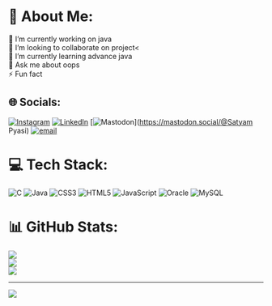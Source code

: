 # 💫 About Me:
🔭 I’m currently working on java <br>👯 I’m looking to collaborate on project<  <br>🌱 I’m currently learning advance java <br>💬 Ask me about oops <br>⚡ Fun fact


## 🌐 Socials:
[![Instagram](https://img.shields.io/badge/Instagram-%23E4405F.svg?logo=Instagram&logoColor=white)](https://instagram.com/satyam_o07) [![LinkedIn](https://img.shields.io/badge/LinkedIn-%230077B5.svg?logo=linkedin&logoColor=white)](https://linkedin.com/in/satyampyasi) [![Mastodon](https://img.shields.io/badge/-MASTODON-%232B90D9?logo=mastodon&logoColor=white)](https://mastodon.social/@Satyam Pyasi) [![email](https://img.shields.io/badge/Email-D14836?logo=gmail&logoColor=white)](mailto:satyampyasi565@gmail.com) 

# 💻 Tech Stack:
![C](https://img.shields.io/badge/c-%2300599C.svg?style=for-the-badge&logo=c&logoColor=white) ![Java](https://img.shields.io/badge/java-%23ED8B00.svg?style=for-the-badge&logo=openjdk&logoColor=white) ![CSS3](https://img.shields.io/badge/css3-%231572B6.svg?style=for-the-badge&logo=css3&logoColor=white) ![HTML5](https://img.shields.io/badge/html5-%23E34F26.svg?style=for-the-badge&logo=html5&logoColor=white) ![JavaScript](https://img.shields.io/badge/javascript-%23323330.svg?style=for-the-badge&logo=javascript&logoColor=%23F7DF1E) ![Oracle](https://img.shields.io/badge/Oracle-F80000?style=for-the-badge&logo=oracle&logoColor=white) ![MySQL](https://img.shields.io/badge/mysql-4479A1.svg?style=for-the-badge&logo=mysql&logoColor=white)
# 📊 GitHub Stats:
![](https://github-readme-stats.vercel.app/api?username=satyampyasi&theme=dark&hide_border=false&include_all_commits=false&count_private=false)<br/>
![](https://nirzak-streak-stats.vercel.app/?user=satyampyasi&theme=dark&hide_border=false)<br/>
![](https://github-readme-stats.vercel.app/api/top-langs/?username=satyampyasi&theme=dark&hide_border=false&include_all_commits=false&count_private=false&layout=compact)

---
[![](https://visitcount.itsvg.in/api?id=satyampyasi&icon=0&color=0)](https://visitcount.itsvg.in)

<!-- Proudly created with GPRM ( https://gprm.itsvg.in ) -->
